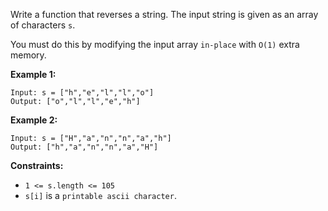 Write a function that reverses a string. The input string is given as an array of characters `s`.

You must do this by modifying the input array `in-place` with `O(1)` extra memory.

**Example 1:**

```
Input: s = ["h","e","l","l","o"]
Output: ["o","l","l","e","h"]
```

**Example 2:**

```
Input: s = ["H","a","n","n","a","h"]
Output: ["h","a","n","n","a","H"]
```

**Constraints:**

- `1 <= s.length <= 105`
- `s[i]` is a `printable ascii character`.
